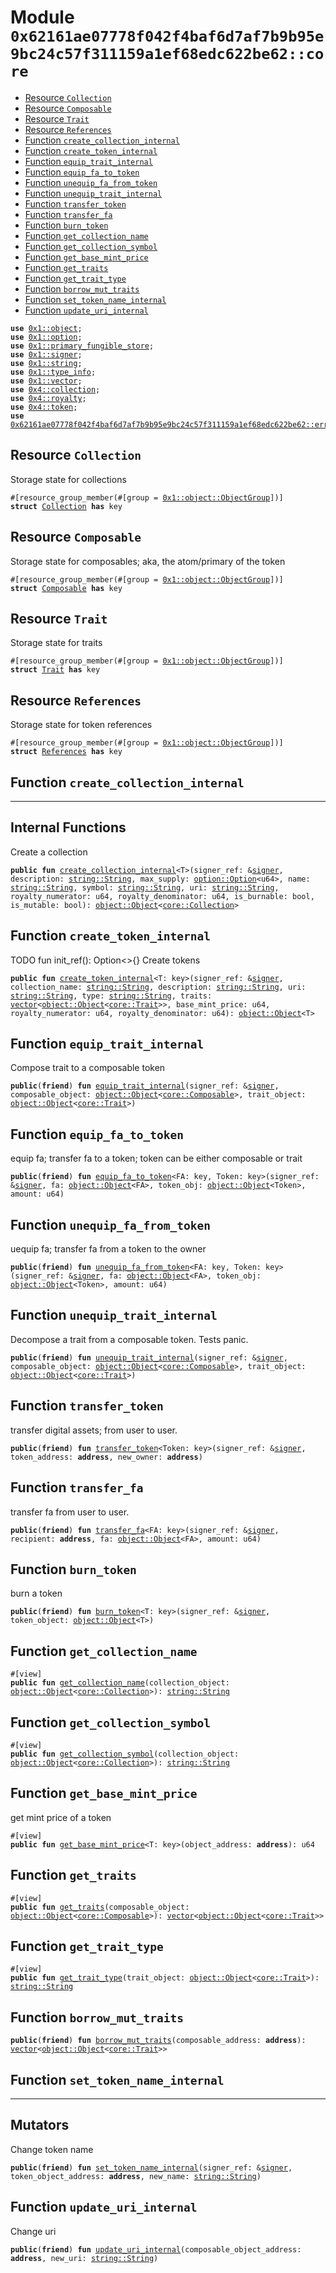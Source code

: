 
<a id="0x62161ae07778f042f4baf6d7af7b9b95e9bc24c57f311159a1ef68edc622be62_core"></a>

# Module `0x62161ae07778f042f4baf6d7af7b9b95e9bc24c57f311159a1ef68edc622be62::core`



-  [Resource `Collection`](#0x62161ae07778f042f4baf6d7af7b9b95e9bc24c57f311159a1ef68edc622be62_core_Collection)
-  [Resource `Composable`](#0x62161ae07778f042f4baf6d7af7b9b95e9bc24c57f311159a1ef68edc622be62_core_Composable)
-  [Resource `Trait`](#0x62161ae07778f042f4baf6d7af7b9b95e9bc24c57f311159a1ef68edc622be62_core_Trait)
-  [Resource `References`](#0x62161ae07778f042f4baf6d7af7b9b95e9bc24c57f311159a1ef68edc622be62_core_References)
-  [Function `create_collection_internal`](#0x62161ae07778f042f4baf6d7af7b9b95e9bc24c57f311159a1ef68edc622be62_core_create_collection_internal)
-  [Function `create_token_internal`](#0x62161ae07778f042f4baf6d7af7b9b95e9bc24c57f311159a1ef68edc622be62_core_create_token_internal)
-  [Function `equip_trait_internal`](#0x62161ae07778f042f4baf6d7af7b9b95e9bc24c57f311159a1ef68edc622be62_core_equip_trait_internal)
-  [Function `equip_fa_to_token`](#0x62161ae07778f042f4baf6d7af7b9b95e9bc24c57f311159a1ef68edc622be62_core_equip_fa_to_token)
-  [Function `unequip_fa_from_token`](#0x62161ae07778f042f4baf6d7af7b9b95e9bc24c57f311159a1ef68edc622be62_core_unequip_fa_from_token)
-  [Function `unequip_trait_internal`](#0x62161ae07778f042f4baf6d7af7b9b95e9bc24c57f311159a1ef68edc622be62_core_unequip_trait_internal)
-  [Function `transfer_token`](#0x62161ae07778f042f4baf6d7af7b9b95e9bc24c57f311159a1ef68edc622be62_core_transfer_token)
-  [Function `transfer_fa`](#0x62161ae07778f042f4baf6d7af7b9b95e9bc24c57f311159a1ef68edc622be62_core_transfer_fa)
-  [Function `burn_token`](#0x62161ae07778f042f4baf6d7af7b9b95e9bc24c57f311159a1ef68edc622be62_core_burn_token)
-  [Function `get_collection_name`](#0x62161ae07778f042f4baf6d7af7b9b95e9bc24c57f311159a1ef68edc622be62_core_get_collection_name)
-  [Function `get_collection_symbol`](#0x62161ae07778f042f4baf6d7af7b9b95e9bc24c57f311159a1ef68edc622be62_core_get_collection_symbol)
-  [Function `get_base_mint_price`](#0x62161ae07778f042f4baf6d7af7b9b95e9bc24c57f311159a1ef68edc622be62_core_get_base_mint_price)
-  [Function `get_traits`](#0x62161ae07778f042f4baf6d7af7b9b95e9bc24c57f311159a1ef68edc622be62_core_get_traits)
-  [Function `get_trait_type`](#0x62161ae07778f042f4baf6d7af7b9b95e9bc24c57f311159a1ef68edc622be62_core_get_trait_type)
-  [Function `borrow_mut_traits`](#0x62161ae07778f042f4baf6d7af7b9b95e9bc24c57f311159a1ef68edc622be62_core_borrow_mut_traits)
-  [Function `set_token_name_internal`](#0x62161ae07778f042f4baf6d7af7b9b95e9bc24c57f311159a1ef68edc622be62_core_set_token_name_internal)
-  [Function `update_uri_internal`](#0x62161ae07778f042f4baf6d7af7b9b95e9bc24c57f311159a1ef68edc622be62_core_update_uri_internal)


<pre><code><b>use</b> <a href="">0x1::object</a>;
<b>use</b> <a href="">0x1::option</a>;
<b>use</b> <a href="">0x1::primary_fungible_store</a>;
<b>use</b> <a href="">0x1::signer</a>;
<b>use</b> <a href="">0x1::string</a>;
<b>use</b> <a href="">0x1::type_info</a>;
<b>use</b> <a href="">0x1::vector</a>;
<b>use</b> <a href="">0x4::collection</a>;
<b>use</b> <a href="">0x4::royalty</a>;
<b>use</b> <a href="">0x4::token</a>;
<b>use</b> <a href="errors.md#0x62161ae07778f042f4baf6d7af7b9b95e9bc24c57f311159a1ef68edc622be62_errors">0x62161ae07778f042f4baf6d7af7b9b95e9bc24c57f311159a1ef68edc622be62::errors</a>;
</code></pre>



<a id="0x62161ae07778f042f4baf6d7af7b9b95e9bc24c57f311159a1ef68edc622be62_core_Collection"></a>

## Resource `Collection`

Storage state for collections


<pre><code>#[resource_group_member(#[group = <a href="_ObjectGroup">0x1::object::ObjectGroup</a>])]
<b>struct</b> <a href="core.md#0x62161ae07778f042f4baf6d7af7b9b95e9bc24c57f311159a1ef68edc622be62_core_Collection">Collection</a> <b>has</b> key
</code></pre>



<a id="0x62161ae07778f042f4baf6d7af7b9b95e9bc24c57f311159a1ef68edc622be62_core_Composable"></a>

## Resource `Composable`

Storage state for composables; aka, the atom/primary of the token


<pre><code>#[resource_group_member(#[group = <a href="_ObjectGroup">0x1::object::ObjectGroup</a>])]
<b>struct</b> <a href="core.md#0x62161ae07778f042f4baf6d7af7b9b95e9bc24c57f311159a1ef68edc622be62_core_Composable">Composable</a> <b>has</b> key
</code></pre>



<a id="0x62161ae07778f042f4baf6d7af7b9b95e9bc24c57f311159a1ef68edc622be62_core_Trait"></a>

## Resource `Trait`

Storage state for traits


<pre><code>#[resource_group_member(#[group = <a href="_ObjectGroup">0x1::object::ObjectGroup</a>])]
<b>struct</b> <a href="core.md#0x62161ae07778f042f4baf6d7af7b9b95e9bc24c57f311159a1ef68edc622be62_core_Trait">Trait</a> <b>has</b> key
</code></pre>



<a id="0x62161ae07778f042f4baf6d7af7b9b95e9bc24c57f311159a1ef68edc622be62_core_References"></a>

## Resource `References`

Storage state for token references


<pre><code>#[resource_group_member(#[group = <a href="_ObjectGroup">0x1::object::ObjectGroup</a>])]
<b>struct</b> <a href="core.md#0x62161ae07778f042f4baf6d7af7b9b95e9bc24c57f311159a1ef68edc622be62_core_References">References</a> <b>has</b> key
</code></pre>



<a id="0x62161ae07778f042f4baf6d7af7b9b95e9bc24c57f311159a1ef68edc622be62_core_create_collection_internal"></a>

## Function `create_collection_internal`

------------------
Internal Functions
------------------
Create a collection


<pre><code><b>public</b> <b>fun</b> <a href="core.md#0x62161ae07778f042f4baf6d7af7b9b95e9bc24c57f311159a1ef68edc622be62_core_create_collection_internal">create_collection_internal</a>&lt;T&gt;(signer_ref: &<a href="">signer</a>, description: <a href="_String">string::String</a>, max_supply: <a href="_Option">option::Option</a>&lt;u64&gt;, name: <a href="_String">string::String</a>, symbol: <a href="_String">string::String</a>, uri: <a href="_String">string::String</a>, royalty_numerator: u64, royalty_denominator: u64, is_burnable: bool, is_mutable: bool): <a href="_Object">object::Object</a>&lt;<a href="core.md#0x62161ae07778f042f4baf6d7af7b9b95e9bc24c57f311159a1ef68edc622be62_core_Collection">core::Collection</a>&gt;
</code></pre>



<a id="0x62161ae07778f042f4baf6d7af7b9b95e9bc24c57f311159a1ef68edc622be62_core_create_token_internal"></a>

## Function `create_token_internal`

TODO
fun init_ref(): Option<>{}
Create tokens


<pre><code><b>public</b> <b>fun</b> <a href="core.md#0x62161ae07778f042f4baf6d7af7b9b95e9bc24c57f311159a1ef68edc622be62_core_create_token_internal">create_token_internal</a>&lt;T: key&gt;(signer_ref: &<a href="">signer</a>, collection_name: <a href="_String">string::String</a>, description: <a href="_String">string::String</a>, uri: <a href="_String">string::String</a>, type: <a href="_String">string::String</a>, traits: <a href="">vector</a>&lt;<a href="_Object">object::Object</a>&lt;<a href="core.md#0x62161ae07778f042f4baf6d7af7b9b95e9bc24c57f311159a1ef68edc622be62_core_Trait">core::Trait</a>&gt;&gt;, base_mint_price: u64, royalty_numerator: u64, royalty_denominator: u64): <a href="_Object">object::Object</a>&lt;T&gt;
</code></pre>



<a id="0x62161ae07778f042f4baf6d7af7b9b95e9bc24c57f311159a1ef68edc622be62_core_equip_trait_internal"></a>

## Function `equip_trait_internal`

Compose trait to a composable token


<pre><code><b>public</b>(<b>friend</b>) <b>fun</b> <a href="core.md#0x62161ae07778f042f4baf6d7af7b9b95e9bc24c57f311159a1ef68edc622be62_core_equip_trait_internal">equip_trait_internal</a>(signer_ref: &<a href="">signer</a>, composable_object: <a href="_Object">object::Object</a>&lt;<a href="core.md#0x62161ae07778f042f4baf6d7af7b9b95e9bc24c57f311159a1ef68edc622be62_core_Composable">core::Composable</a>&gt;, trait_object: <a href="_Object">object::Object</a>&lt;<a href="core.md#0x62161ae07778f042f4baf6d7af7b9b95e9bc24c57f311159a1ef68edc622be62_core_Trait">core::Trait</a>&gt;)
</code></pre>



<a id="0x62161ae07778f042f4baf6d7af7b9b95e9bc24c57f311159a1ef68edc622be62_core_equip_fa_to_token"></a>

## Function `equip_fa_to_token`

equip fa; transfer fa to a token; token can be either composable or trait


<pre><code><b>public</b>(<b>friend</b>) <b>fun</b> <a href="core.md#0x62161ae07778f042f4baf6d7af7b9b95e9bc24c57f311159a1ef68edc622be62_core_equip_fa_to_token">equip_fa_to_token</a>&lt;FA: key, Token: key&gt;(signer_ref: &<a href="">signer</a>, fa: <a href="_Object">object::Object</a>&lt;FA&gt;, token_obj: <a href="_Object">object::Object</a>&lt;Token&gt;, amount: u64)
</code></pre>



<a id="0x62161ae07778f042f4baf6d7af7b9b95e9bc24c57f311159a1ef68edc622be62_core_unequip_fa_from_token"></a>

## Function `unequip_fa_from_token`

uequip fa; transfer fa from a token to the owner


<pre><code><b>public</b>(<b>friend</b>) <b>fun</b> <a href="core.md#0x62161ae07778f042f4baf6d7af7b9b95e9bc24c57f311159a1ef68edc622be62_core_unequip_fa_from_token">unequip_fa_from_token</a>&lt;FA: key, Token: key&gt;(signer_ref: &<a href="">signer</a>, fa: <a href="_Object">object::Object</a>&lt;FA&gt;, token_obj: <a href="_Object">object::Object</a>&lt;Token&gt;, amount: u64)
</code></pre>



<a id="0x62161ae07778f042f4baf6d7af7b9b95e9bc24c57f311159a1ef68edc622be62_core_unequip_trait_internal"></a>

## Function `unequip_trait_internal`

Decompose a trait from a composable token. Tests panic.


<pre><code><b>public</b>(<b>friend</b>) <b>fun</b> <a href="core.md#0x62161ae07778f042f4baf6d7af7b9b95e9bc24c57f311159a1ef68edc622be62_core_unequip_trait_internal">unequip_trait_internal</a>(signer_ref: &<a href="">signer</a>, composable_object: <a href="_Object">object::Object</a>&lt;<a href="core.md#0x62161ae07778f042f4baf6d7af7b9b95e9bc24c57f311159a1ef68edc622be62_core_Composable">core::Composable</a>&gt;, trait_object: <a href="_Object">object::Object</a>&lt;<a href="core.md#0x62161ae07778f042f4baf6d7af7b9b95e9bc24c57f311159a1ef68edc622be62_core_Trait">core::Trait</a>&gt;)
</code></pre>



<a id="0x62161ae07778f042f4baf6d7af7b9b95e9bc24c57f311159a1ef68edc622be62_core_transfer_token"></a>

## Function `transfer_token`

transfer digital assets; from user to user.


<pre><code><b>public</b>(<b>friend</b>) <b>fun</b> <a href="core.md#0x62161ae07778f042f4baf6d7af7b9b95e9bc24c57f311159a1ef68edc622be62_core_transfer_token">transfer_token</a>&lt;Token: key&gt;(signer_ref: &<a href="">signer</a>, token_address: <b>address</b>, new_owner: <b>address</b>)
</code></pre>



<a id="0x62161ae07778f042f4baf6d7af7b9b95e9bc24c57f311159a1ef68edc622be62_core_transfer_fa"></a>

## Function `transfer_fa`

transfer fa from user to user.


<pre><code><b>public</b>(<b>friend</b>) <b>fun</b> <a href="core.md#0x62161ae07778f042f4baf6d7af7b9b95e9bc24c57f311159a1ef68edc622be62_core_transfer_fa">transfer_fa</a>&lt;FA: key&gt;(signer_ref: &<a href="">signer</a>, recipient: <b>address</b>, fa: <a href="_Object">object::Object</a>&lt;FA&gt;, amount: u64)
</code></pre>



<a id="0x62161ae07778f042f4baf6d7af7b9b95e9bc24c57f311159a1ef68edc622be62_core_burn_token"></a>

## Function `burn_token`

burn a token


<pre><code><b>public</b>(<b>friend</b>) <b>fun</b> <a href="core.md#0x62161ae07778f042f4baf6d7af7b9b95e9bc24c57f311159a1ef68edc622be62_core_burn_token">burn_token</a>&lt;T: key&gt;(signer_ref: &<a href="">signer</a>, token_object: <a href="_Object">object::Object</a>&lt;T&gt;)
</code></pre>



<a id="0x62161ae07778f042f4baf6d7af7b9b95e9bc24c57f311159a1ef68edc622be62_core_get_collection_name"></a>

## Function `get_collection_name`



<pre><code>#[view]
<b>public</b> <b>fun</b> <a href="core.md#0x62161ae07778f042f4baf6d7af7b9b95e9bc24c57f311159a1ef68edc622be62_core_get_collection_name">get_collection_name</a>(collection_object: <a href="_Object">object::Object</a>&lt;<a href="core.md#0x62161ae07778f042f4baf6d7af7b9b95e9bc24c57f311159a1ef68edc622be62_core_Collection">core::Collection</a>&gt;): <a href="_String">string::String</a>
</code></pre>



<a id="0x62161ae07778f042f4baf6d7af7b9b95e9bc24c57f311159a1ef68edc622be62_core_get_collection_symbol"></a>

## Function `get_collection_symbol`



<pre><code>#[view]
<b>public</b> <b>fun</b> <a href="core.md#0x62161ae07778f042f4baf6d7af7b9b95e9bc24c57f311159a1ef68edc622be62_core_get_collection_symbol">get_collection_symbol</a>(collection_object: <a href="_Object">object::Object</a>&lt;<a href="core.md#0x62161ae07778f042f4baf6d7af7b9b95e9bc24c57f311159a1ef68edc622be62_core_Collection">core::Collection</a>&gt;): <a href="_String">string::String</a>
</code></pre>



<a id="0x62161ae07778f042f4baf6d7af7b9b95e9bc24c57f311159a1ef68edc622be62_core_get_base_mint_price"></a>

## Function `get_base_mint_price`

get mint price of a token


<pre><code>#[view]
<b>public</b> <b>fun</b> <a href="core.md#0x62161ae07778f042f4baf6d7af7b9b95e9bc24c57f311159a1ef68edc622be62_core_get_base_mint_price">get_base_mint_price</a>&lt;T: key&gt;(object_address: <b>address</b>): u64
</code></pre>



<a id="0x62161ae07778f042f4baf6d7af7b9b95e9bc24c57f311159a1ef68edc622be62_core_get_traits"></a>

## Function `get_traits`



<pre><code>#[view]
<b>public</b> <b>fun</b> <a href="core.md#0x62161ae07778f042f4baf6d7af7b9b95e9bc24c57f311159a1ef68edc622be62_core_get_traits">get_traits</a>(composable_object: <a href="_Object">object::Object</a>&lt;<a href="core.md#0x62161ae07778f042f4baf6d7af7b9b95e9bc24c57f311159a1ef68edc622be62_core_Composable">core::Composable</a>&gt;): <a href="">vector</a>&lt;<a href="_Object">object::Object</a>&lt;<a href="core.md#0x62161ae07778f042f4baf6d7af7b9b95e9bc24c57f311159a1ef68edc622be62_core_Trait">core::Trait</a>&gt;&gt;
</code></pre>



<a id="0x62161ae07778f042f4baf6d7af7b9b95e9bc24c57f311159a1ef68edc622be62_core_get_trait_type"></a>

## Function `get_trait_type`



<pre><code>#[view]
<b>public</b> <b>fun</b> <a href="core.md#0x62161ae07778f042f4baf6d7af7b9b95e9bc24c57f311159a1ef68edc622be62_core_get_trait_type">get_trait_type</a>(trait_object: <a href="_Object">object::Object</a>&lt;<a href="core.md#0x62161ae07778f042f4baf6d7af7b9b95e9bc24c57f311159a1ef68edc622be62_core_Trait">core::Trait</a>&gt;): <a href="_String">string::String</a>
</code></pre>



<a id="0x62161ae07778f042f4baf6d7af7b9b95e9bc24c57f311159a1ef68edc622be62_core_borrow_mut_traits"></a>

## Function `borrow_mut_traits`



<pre><code><b>public</b>(<b>friend</b>) <b>fun</b> <a href="core.md#0x62161ae07778f042f4baf6d7af7b9b95e9bc24c57f311159a1ef68edc622be62_core_borrow_mut_traits">borrow_mut_traits</a>(composable_address: <b>address</b>): <a href="">vector</a>&lt;<a href="_Object">object::Object</a>&lt;<a href="core.md#0x62161ae07778f042f4baf6d7af7b9b95e9bc24c57f311159a1ef68edc622be62_core_Trait">core::Trait</a>&gt;&gt;
</code></pre>



<a id="0x62161ae07778f042f4baf6d7af7b9b95e9bc24c57f311159a1ef68edc622be62_core_set_token_name_internal"></a>

## Function `set_token_name_internal`

--------
Mutators
--------
Change token name


<pre><code><b>public</b>(<b>friend</b>) <b>fun</b> <a href="core.md#0x62161ae07778f042f4baf6d7af7b9b95e9bc24c57f311159a1ef68edc622be62_core_set_token_name_internal">set_token_name_internal</a>(signer_ref: &<a href="">signer</a>, token_object_address: <b>address</b>, new_name: <a href="_String">string::String</a>)
</code></pre>



<a id="0x62161ae07778f042f4baf6d7af7b9b95e9bc24c57f311159a1ef68edc622be62_core_update_uri_internal"></a>

## Function `update_uri_internal`

Change uri


<pre><code><b>public</b>(<b>friend</b>) <b>fun</b> <a href="core.md#0x62161ae07778f042f4baf6d7af7b9b95e9bc24c57f311159a1ef68edc622be62_core_update_uri_internal">update_uri_internal</a>(composable_object_address: <b>address</b>, new_uri: <a href="_String">string::String</a>)
</code></pre>
